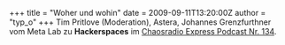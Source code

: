 +++
title = "Woher und wohin"
date = 2009-09-11T13:20:00Z
author = "typ_o"
+++
Tim Pritlove (Moderation), Astera, Johannes Grenzfurthner vom Meta Lab
zu **Hackerspaces** im [Chaosradio Express Podcast
Nr. 134](http://chaosradio.ccc.de/cre134.html).
